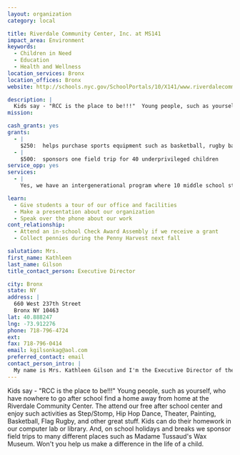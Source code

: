 ```yaml
---
layout: organization
category: local

title: Riverdale Community Center, Inc. at MS141
impact_area: Environment
keywords: 
  - Children in Need
  - Education
  - Health and Wellness
location_services: Bronx
location_offices: Bronx
website: http://schools.nyc.gov/SchoolPortals/10/X141/www.riverdalecommunitycenter.org

description: |
  Kids say - "RCC is the place to be!!!"  Young people, such as yourself, who have nowhere to go after school find a home away from home at the Riverdale Community Center.  The attend our free after school center and enjoy such activities as Step/Stomp, Hip Hop Dance, Theater, Painting, Basketball, Flag Rugby, and other great stuff.   Kids can do their homework in our computer lab or library.  And, on school holidays and breaks we sponsor field trips to many different places such as Madame Tussaud's Wax Museum.  Won't you help us make a difference in the life of a child.
mission: 

cash_grants: yes
grants: 
  - |
    $250:  helps purchase sports equipment such as basketball, rugby balls, etc. 
  - |
    $500:  sponsors one field trip for 40 underprivileged children
service_opp: yes
services: 
  - |
    Yes, we have an intergenerational program where 10 middle school students visit our local senior home once a week and share experiences and activities.  Our Teen Theater troupe also visits the senior home to perform a concert version of our yearly full-scale Broadway Musical production.

learn: 
  - Give students a tour of our office and facilities
  - Make a presentation about our organization
  - Speak over the phone about our work
cont_relationship: 
  - Attend an in-school Check Award Assembly if we receive a grant
  - Collect pennies during the Penny Harvest next fall

salutation: Mrs.
first_name: Kathleen
last_name: Gilson
title_contact_person: Executive Director

city: Bronx
state: NY
address: |
  660 West 237th Street  
  Bronx NY 10463
lat: 40.888247
lng: -73.912276
phone: 718-796-4724
ext: 
fax: 718-796-0414
email: kgilsonkag@aol.com
preferred_contact: email
contact_person_intro: |
  My name is Mrs. Kathleen Gilson and I'm the Executive Director of the Riverdale Community Center.  My organization offers an opportunity for youth, such as yourselves, to participating in a wonderful, rewarding after-school center.  We offer activities that include:  Multicultural Dance, Theater Dance, Teen Theater, Painting, Rugby, Baseketball, Running Club, Cosmetology and Fashion, Cooking, Career Awareness Workshops, Academic Centers, and much more.
---
```

Kids say - "RCC is the place to be!!!"  Young people, such as yourself, who have nowhere to go after school find a home away from home at the Riverdale Community Center.  The attend our free after school center and enjoy such activities as Step/Stomp, Hip Hop Dance, Theater, Painting, Basketball, Flag Rugby, and other great stuff.   Kids can do their homework in our computer lab or library.  And, on school holidays and breaks we sponsor field trips to many different places such as Madame Tussaud's Wax Museum.  Won't you help us make a difference in the life of a child.